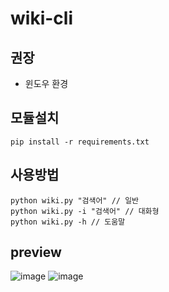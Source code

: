 # wiki-cli

## 권장
- 윈도우 환경

## 모듈설치
```
pip install -r requirements.txt
```

## 사용방법
```
python wiki.py "검색어" // 일반
python wiki.py -i "검색어" // 대화형
python wiki.py -h // 도움말
```

## preview
![image](https://user-images.githubusercontent.com/55939719/151658747-852ddb41-508a-4311-8635-3d24379f9c45.png)
![image](https://user-images.githubusercontent.com/55939719/151658758-a103483f-9fe3-40cd-b563-6a34c26ad955.png)
